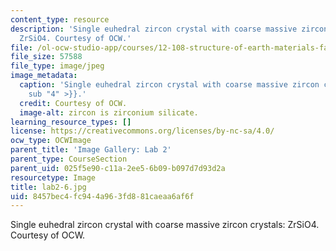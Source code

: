 ```yaml
---
content_type: resource
description: 'Single euhedral zircon crystal with coarse massive zircon crystals:
  ZrSiO4. Courtesy of OCW.'
file: /ol-ocw-studio-app/courses/12-108-structure-of-earth-materials-fall-2004/8457bec4fc944a963fd881caeaa6af6f_lab2-6.jpg
file_size: 57588
file_type: image/jpeg
image_metadata:
  caption: 'Single euhedral zircon crystal with coarse massive zircon crystals: ZrSiO{{<
    sub "4" >}}.'
  credit: Courtesy of OCW.
  image-alt: zircon is zirconium silicate.
learning_resource_types: []
license: https://creativecommons.org/licenses/by-nc-sa/4.0/
ocw_type: OCWImage
parent_title: 'Image Gallery: Lab 2'
parent_type: CourseSection
parent_uid: 025f5e90-c11a-2ee5-6b09-b097d7d93d2a
resourcetype: Image
title: lab2-6.jpg
uid: 8457bec4-fc94-4a96-3fd8-81caeaa6af6f
---
```

Single euhedral zircon crystal with coarse massive zircon crystals: ZrSiO4. Courtesy of OCW.